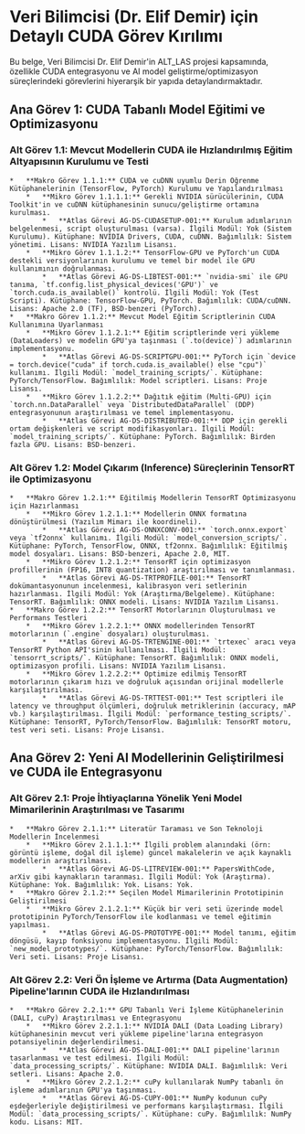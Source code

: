 # Veri Bilimcisi (Dr. Elif Demir) için Detaylı CUDA Görev Kırılımı

Bu belge, Veri Bilimcisi Dr. Elif Demir'in ALT_LAS projesi kapsamında, özellikle CUDA entegrasyonu ve AI model geliştirme/optimizasyon süreçlerindeki görevlerini hiyerarşik bir yapıda detaylandırmaktadır.

## Ana Görev 1: CUDA Tabanlı Model Eğitimi ve Optimizasyonu

### Alt Görev 1.1: Mevcut Modellerin CUDA ile Hızlandırılmış Eğitim Altyapısının Kurulumu ve Testi
    *   **Makro Görev 1.1.1:** CUDA ve cuDNN uyumlu Derin Öğrenme Kütüphanelerinin (TensorFlow, PyTorch) Kurulumu ve Yapılandırılması
        *   **Mikro Görev 1.1.1.1:** Gerekli NVIDIA sürücülerinin, CUDA Toolkit'in ve cuDNN kütüphanesinin sunucu/geliştirme ortamına kurulması.
            *   **Atlas Görevi AG-DS-CUDASETUP-001:** Kurulum adımlarının belgelenmesi, script oluşturulması (varsa). İlgili Modül: Yok (Sistem Kurulumu). Kütüphane: NVIDIA Drivers, CUDA, cuDNN. Bağımlılık: Sistem yönetimi. Lisans: NVIDIA Yazılım Lisansı.
        *   **Mikro Görev 1.1.1.2:** TensorFlow-GPU ve PyTorch'un CUDA destekli versiyonlarının kurulumu ve temel bir model ile GPU kullanımının doğrulanması.
            *   **Atlas Görevi AG-DS-LIBTEST-001:** `nvidia-smi` ile GPU tanıma, `tf.config.list_physical_devices('GPU')` ve `torch.cuda.is_available()` kontrolü. İlgili Modül: Yok (Test Scripti). Kütüphane: TensorFlow-GPU, PyTorch. Bağımlılık: CUDA/cuDNN. Lisans: Apache 2.0 (TF), BSD-benzeri (PyTorch).
    *   **Makro Görev 1.1.2:** Mevcut Model Eğitim Scriptlerinin CUDA Kullanımına Uyarlanması
        *   **Mikro Görev 1.1.2.1:** Eğitim scriptlerinde veri yükleme (DataLoaders) ve modelin GPU'ya taşınması (`.to(device)`) adımlarının implementasyonu.
            *   **Atlas Görevi AG-DS-SCRIPTGPU-001:** PyTorch için `device = torch.device("cuda" if torch.cuda.is_available() else "cpu")` kullanımı. İlgili Modül: `model_training_scripts/`. Kütüphane: PyTorch/TensorFlow. Bağımlılık: Model scriptleri. Lisans: Proje Lisansı.
        *   **Mikro Görev 1.1.2.2:** Dağıtık eğitim (Multi-GPU) için `torch.nn.DataParallel` veya `DistributedDataParallel` (DDP) entegrasyonunun araştırılması ve temel implementasyonu.
            *   **Atlas Görevi AG-DS-DISTRIBUTED-001:** DDP için gerekli ortam değişkenleri ve script modifikasyonları. İlgili Modül: `model_training_scripts/`. Kütüphane: PyTorch. Bağımlılık: Birden fazla GPU. Lisans: BSD-benzeri.

### Alt Görev 1.2: Model Çıkarım (Inference) Süreçlerinin TensorRT ile Optimizasyonu
    *   **Makro Görev 1.2.1:** Eğitilmiş Modellerin TensorRT Optimizasyonu için Hazırlanması
        *   **Mikro Görev 1.2.1.1:** Modellerin ONNX formatına dönüştürülmesi (Yazılım Mimarı ile koordineli).
            *   **Atlas Görevi AG-DS-ONNXCONV-001:** `torch.onnx.export` veya `tf2onnx` kullanımı. İlgili Modül: `model_conversion_scripts/`. Kütüphane: PyTorch, TensorFlow, ONNX, tf2onnx. Bağımlılık: Eğitilmiş model dosyaları. Lisans: BSD-benzeri, Apache 2.0, MIT.
        *   **Mikro Görev 1.2.1.2:** TensorRT için optimizasyon profillerinin (FP16, INT8 quantization) araştırılması ve tanımlanması.
            *   **Atlas Görevi AG-DS-TRTPROFILE-001:** TensorRT dokümantasyonunun incelenmesi, kalibrasyon veri setlerinin hazırlanması. İlgili Modül: Yok (Araştırma/Belgeleme). Kütüphane: TensorRT. Bağımlılık: ONNX modeli. Lisans: NVIDIA Yazılım Lisansı.
    *   **Makro Görev 1.2.2:** TensorRT Motorlarının Oluşturulması ve Performans Testleri
        *   **Mikro Görev 1.2.2.1:** ONNX modellerinden TensorRT motorlarının (`.engine` dosyaları) oluşturulması.
            *   **Atlas Görevi AG-DS-TRTENGINE-001:** `trtexec` aracı veya TensorRT Python API'sinin kullanılması. İlgili Modül: `tensorrt_scripts/`. Kütüphane: TensorRT. Bağımlılık: ONNX modeli, optimizasyon profili. Lisans: NVIDIA Yazılım Lisansı.
        *   **Mikro Görev 1.2.2.2:** Optimize edilmiş TensorRT motorlarının çıkarım hızı ve doğruluk açısından orijinal modellerle karşılaştırılması.
            *   **Atlas Görevi AG-DS-TRTTEST-001:** Test scriptleri ile latency ve throughput ölçümleri, doğruluk metriklerinin (accuracy, mAP vb.) karşılaştırılması. İlgili Modül: `performance_testing_scripts/`. Kütüphane: TensorRT, PyTorch/TensorFlow. Bağımlılık: TensorRT motoru, test veri seti. Lisans: Proje Lisansı.

## Ana Görev 2: Yeni AI Modellerinin Geliştirilmesi ve CUDA ile Entegrasyonu

### Alt Görev 2.1: Proje İhtiyaçlarına Yönelik Yeni Model Mimarilerinin Araştırılması ve Tasarımı
    *   **Makro Görev 2.1.1:** Literatür Taraması ve Son Teknoloji Modellerin İncelenmesi
        *   **Mikro Görev 2.1.1.1:** İlgili problem alanındaki (örn: görüntü işleme, doğal dil işleme) güncel makalelerin ve açık kaynaklı modellerin araştırılması.
            *   **Atlas Görevi AG-DS-LITREVIEW-001:** PapersWithCode, arXiv gibi kaynakların taranması. İlgili Modül: Yok (Araştırma). Kütüphane: Yok. Bağımlılık: Yok. Lisans: Yok.
    *   **Makro Görev 2.1.2:** Seçilen Model Mimarilerinin Prototipinin Geliştirilmesi
        *   **Mikro Görev 2.1.2.1:** Küçük bir veri seti üzerinde model prototipinin PyTorch/TensorFlow ile kodlanması ve temel eğitimin yapılması.
            *   **Atlas Görevi AG-DS-PROTOTYPE-001:** Model tanımı, eğitim döngüsü, kayıp fonksiyonu implementasyonu. İlgili Modül: `new_model_prototypes/`. Kütüphane: PyTorch/TensorFlow. Bağımlılık: Veri seti. Lisans: Proje Lisansı.

### Alt Görev 2.2: Veri Ön İşleme ve Artırma (Data Augmentation) Pipeline'larının CUDA ile Hızlandırılması
    *   **Makro Görev 2.2.1:** GPU Tabanlı Veri İşleme Kütüphanelerinin (DALI, cuPy) Araştırılması ve Entegrasyonu
        *   **Mikro Görev 2.2.1.1:** NVIDIA DALI (Data Loading Library) kütüphanesinin mevcut veri yükleme pipeline'larına entegrasyon potansiyelinin değerlendirilmesi.
            *   **Atlas Görevi AG-DS-DALI-001:** DALI pipeline'larının tasarlanması ve test edilmesi. İlgili Modül: `data_processing_scripts/`. Kütüphane: NVIDIA DALI. Bağımlılık: Veri setleri. Lisans: Apache 2.0.
        *   **Mikro Görev 2.2.1.2:** cuPy kullanılarak NumPy tabanlı ön işleme adımlarının GPU'ya taşınması.
            *   **Atlas Görevi AG-DS-CUPY-001:** NumPy kodunun cuPy eşdeğerleriyle değiştirilmesi ve performans karşılaştırması. İlgili Modül: `data_processing_scripts/`. Kütüphane: cuPy. Bağımlılık: NumPy kodu. Lisans: MIT.

